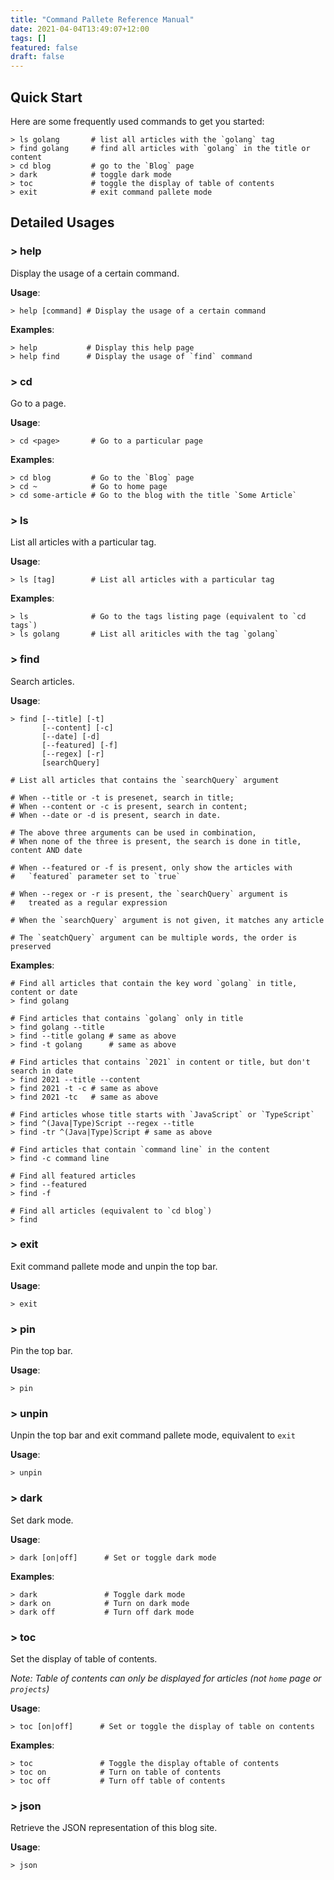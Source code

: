 ```yaml
---
title: "Command Pallete Reference Manual"
date: 2021-04-04T13:49:07+12:00
tags: []
featured: false
draft: false
---
```


## Quick Start

Here are some frequently used commands to get you started:

```shell
> ls golang       # list all articles with the `golang` tag
> find golang     # find all articles with `golang` in the title or content
> cd blog         # go to the `Blog` page
> dark            # toggle dark mode
> toc             # toggle the display of table of contents
> exit            # exit command pallete mode
```

## Detailed Usages

### > help

Display the usage of a certain command.

**Usage**:
```shell
> help [command] # Display the usage of a certain command
```

**Examples**:
```shell
> help           # Display this help page
> help find      # Display the usage of `find` command
```

### > cd

Go to a page.

**Usage**:
```shell
> cd <page>       # Go to a particular page
```

**Examples**:
```shell
> cd blog         # Go to the `Blog` page
> cd ~            # Go to home page
> cd some-article # Go to the blog with the title `Some Article`
```

### > ls

List all articles with a particular tag.

**Usage**:
```shell
> ls [tag]        # List all articles with a particular tag
```

**Examples**:
```shell
> ls              # Go to the tags listing page (equivalent to `cd tags`)
> ls golang       # List all ariticles with the tag `golang`
```

### > find

Search articles.

**Usage**:
```shell
> find [--title] [-t] 
       [--content] [-c] 
       [--date] [-d]
       [--featured] [-f] 
       [--regex] [-r] 
       [searchQuery]

# List all articles that contains the `searchQuery` argument

# When --title or -t is presenet, search in title;
# When --content or -c is present, search in content;
# When --date or -d is present, search in date.

# The above three arguments can be used in combination,
# When none of the three is present, the search is done in title, content AND date

# When --featured or -f is present, only show the articles with
#   `featured` parameter set to `true`

# When --regex or -r is present, the `searchQuery` argument is
#   treated as a regular expression

# When the `searchQuery` argument is not given, it matches any article

# The `seatchQuery` argument can be multiple words, the order is preserved
```

**Examples**:
```shell
# Find all articles that contain the key word `golang` in title, content or date
> find golang  

# Find articles that contains `golang` only in title
> find golang --title
> find --title golang # same as above
> find -t golang      # same as above

# Find articles that contains `2021` in content or title, but don't search in date
> find 2021 --title --content
> find 2021 -t -c # same as above
> find 2021 -tc   # same as above

# Find articles whose title starts with `JavaScript` or `TypeScript`
> find ^(Java|Type)Script --regex --title
> find -tr ^(Java|Type)Script # same as above

# Find articles that contain `command line` in the content
> find -c command line

# Find all featured articles
> find --featured
> find -f

# Find all articles (equivalent to `cd blog`)
> find
```

### > exit

Exit command pallete mode and unpin the top bar.

**Usage**:
```shell
> exit
```

### > pin

Pin the top bar.

**Usage**:
```shell
> pin
```

### > unpin

Unpin the top bar and exit command pallete mode, equivalent to `exit`

**Usage**:
```shell
> unpin
```

### > dark

Set dark mode.

**Usage**:
```shell
> dark [on|off]      # Set or toggle dark mode
```

**Examples**:
```shell
> dark               # Toggle dark mode
> dark on            # Turn on dark mode
> dark off           # Turn off dark mode
```

### > toc

Set the display of table of contents.

_Note: Table of contents can only be displayed for articles (not `home` page or `projects`)_

**Usage**:
```shell
> toc [on|off]      # Set or toggle the display of table on contents
```

**Examples**:
```shell
> toc               # Toggle the display oftable of contents
> toc on            # Turn on table of contents
> toc off           # Turn off table of contents
```

### > json

Retrieve the JSON representation of this blog site.

**Usage**:
```shell
> json
```